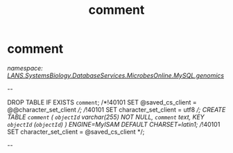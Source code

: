 ﻿---
title: comment
---

# comment
_namespace: [LANS.SystemsBiology.DatabaseServices.MicrobesOnline.MySQL.genomics](N-LANS.SystemsBiology.DatabaseServices.MicrobesOnline.MySQL.genomics.html)_

--
 
 DROP TABLE IF EXISTS `comment`;
 /*!40101 SET @saved_cs_client = @@character_set_client */;
 /*!40101 SET character_set_client = utf8 */;
 CREATE TABLE `comment` (
 `objectId` varchar(255) NOT NULL,
 `comment` text,
 KEY `objectId` (`objectId`)
 ) ENGINE=MyISAM DEFAULT CHARSET=latin1;
 /*!40101 SET character_set_client = @saved_cs_client */;
 
 --




